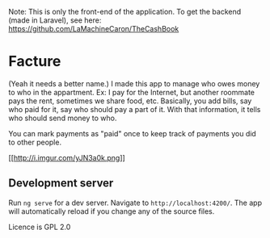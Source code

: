 Note: This is only the front-end of the application. To get the backend (made in Laravel), see here: https://github.com/LaMachineCaron/TheCashBook

# Facture

(Yeah it needs a better name.)
I made this app to manage who owes money to who in the appartment. Ex: I pay for the Internet, but another roommate pays the rent, sometimes we share food, etc. Basically, you add bills, say who paid for it, say who should pay a part of it. With that information, it tells who should send money to who.

You can mark payments as "paid" once to keep track of payments you did to other people.

[[http://i.imgur.com/yJN3a0k.png]]

## Development server

Run `ng serve` for a dev server. Navigate to `http://localhost:4200/`. The app will automatically reload if you change any of the source files.

Licence is GPL 2.0